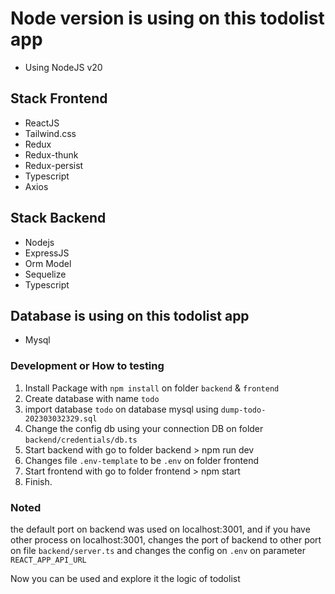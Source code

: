 # Node version is using on this todolist app
- Using NodeJS v20

## Stack Frontend
- ReactJS
- Tailwind.css
- Redux
- Redux-thunk
- Redux-persist
- Typescript
- Axios

## Stack Backend
- Nodejs
- ExpressJS
- Orm Model
- Sequelize
- Typescript


## Database is using on this todolist app
- Mysql

### Development or How to testing

1. Install Package with `npm install` on folder `backend` & `frontend`
2. Create database with name `todo` 
4. import database `todo` on database mysql using `dump-todo-202303032329.sql`
5. Change the config db using your connection DB on folder `backend/credentials/db.ts`
6. Start backend with go to folder backend > npm run dev
7. Changes file `.env-template` to be `.env` on folder frontend
8. Start frontend with go to folder frontend > npm start
9. Finish.

### Noted
the default port on backend was used on localhost:3001, and if you have other process on localhost:3001, changes the port of backend to other port on file `backend/server.ts` and changes the config on `.env` on parameter `REACT_APP_API_URL`

Now you can be used and explore it the logic of todolist 

